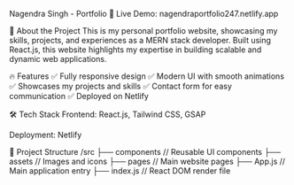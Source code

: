 Nagendra Singh - Portfolio
🚀 Live Demo: nagendraportfolio247.netlify.app

📌 About the Project
This is my personal portfolio website, showcasing my skills, projects, and experiences as a MERN stack developer. Built using React.js, this website highlights my expertise in building scalable and dynamic web applications.

🔥 Features
✅ Fully responsive design
✅ Modern UI with smooth animations
✅ Showcases my projects and skills
✅ Contact form for easy communication
✅ Deployed on Netlify

🛠️ Tech Stack
Frontend: React.js, Tailwind CSS, GSAP

Deployment: Netlify

📂 Project Structure
/src
  ├── components  // Reusable UI components
  ├── assets      // Images and icons
  ├── pages       // Main website pages
  ├── App.js      // Main application entry
  ├── index.js    // React DOM render file

  

